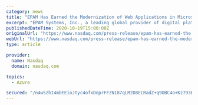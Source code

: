 ```yaml
---
category: news
title: "EPAM Has Earned the Modernization of Web Applications in Microsoft Azure Advanced Specialization"
excerpt: "EPAM Systems, Inc., a leading global provider of digital platform engineering and software development services, today announced it has earned the Modernization of Web Applications in Microsoft Azure advanced specialization,"
publishedDateTime: 2020-10-19T15:00:00Z
originalUrl: "https://www.nasdaq.com/press-release/epam-has-earned-the-modernization-of-web-applications-in-microsoft-azure-advanced"
webUrl: "https://www.nasdaq.com/press-release/epam-has-earned-the-modernization-of-web-applications-in-microsoft-azure-advanced"
type: article

provider:
  name: Nasdaq
  domain: nasdaq.com

topics:
  - Azure

secured: "/n4w5zhI4mbEEioJtyc4ofxDnprFFZN187qLM2D8ECRadZ+q9OBC4o+Kz793E67cx1Rpfh+Ba0238CAInvWDNddHPswTys137tUEmeDqdw9MgF0DfpRDPHrS/vlQGtqh7UV+i40/48VyhbuK9j/RMsYYgpqT6ANEArngRNwLjg9LJWQvpUvxa916XrsaDoaooNyftL7L9yLvGNLXzo+gjSn+45yfmp4gLfkwMuATJLKsTXdktwpdW1rmAJuqV+sJDAq9cWiPiYxAn6+XrZVNYGeSLkv1aOoRwShCEnEUQGo1ocLZOn6UKrD00UUAUCJd20BjXgP2PyfIUw/bkIeto6wbFFKjmpy/yIlCXDgTA50=;1yuVwKKmBCQfXYZKqFkbXA=="
---
```


